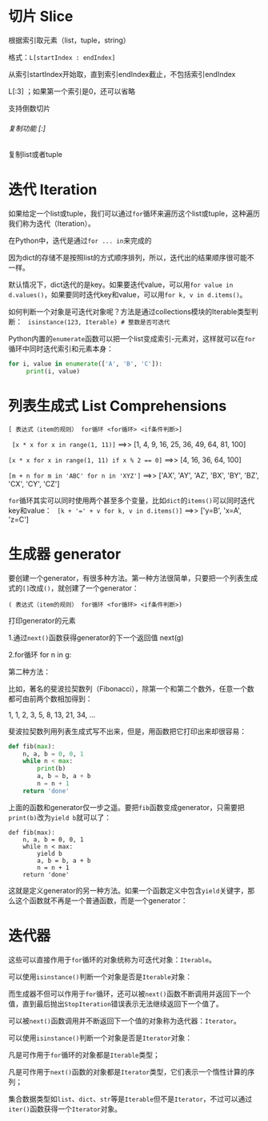 # 切片 Slice 

根据索引取元素（list，tuple，string）

格式：`L[startIndex : endIndex]` 

从索引startIndex开始取，直到索引endIndex截止，不包括索引endIndex

L[:3] ；如果第一个索引是0，还可以省略

支持倒数切片

###### 复制功能 [:]

复制list或者tuple

# 迭代 Iteration 

如果给定一个list或tuple，我们可以通过`for`循环来遍历这个list或tuple，这种遍历我们称为迭代（Iteration）。

在Python中，迭代是通过`for ... in`来完成的

因为dict的存储不是按照list的方式顺序排列，所以，迭代出的结果顺序很可能不一样。

默认情况下，dict迭代的是key。如果要迭代value，可以用`for value in d.values()`，如果要同时迭代key和value，可以用`for k, v in d.items()`。

如何判断一个对象是可迭代对象呢？方法是通过collections模块的Iterable类型判断： ` isinstance(123, Iterable) # 整数是否可迭代`

Python内置的`enumerate`函数可以把一个list变成索引-元素对，这样就可以在`for`循环中同时迭代索引和元素本身： 

```python
for i, value in enumerate(['A', 'B', 'C']):
     print(i, value)
```



# 列表生成式 List Comprehensions 

`[ 表达式（item的规则） for循环 <for循环> <if条件判断>]`



` [x * x for x in range(1, 11)]` ==>>  [1, 4, 9, 16, 25, 36, 49, 64, 81, 100]

`[x * x for x in range(1, 11) if x % 2 == 0]` ==>>  [4, 16, 36, 64, 100]

`[m + n for m in 'ABC' for n in 'XYZ']`  ==>>  ['AX', 'AY', 'AZ', 'BX', 'BY', 'BZ', 'CX', 'CY', 'CZ']



`for`循环其实可以同时使用两个甚至多个变量，比如`dict`的`items()`可以同时迭代key和value： ` [k + '=' + v for k, v in d.items()]`  ==>>   ['y=B', 'x=A', 'z=C']



# 生成器 generator 

要创建一个generator，有很多种方法。第一种方法很简单，只要把一个列表生成式的`[]`改成`()`，就创建了一个generator： 

`( 表达式（item的规则） for循环 <for循环> <if条件判断>)`

打印generator的元素

1.通过`next()`函数获得generator的下一个返回值   next(g)

2.for循环 for n in g:



第二种方法：

比如，著名的斐波拉契数列（Fibonacci），除第一个和第二个数外，任意一个数都可由前两个数相加得到：

1, 1, 2, 3, 5, 8, 13, 21, 34, ...

斐波拉契数列用列表生成式写不出来，但是，用函数把它打印出来却很容易：

```python
def fib(max):
    n, a, b = 0, 0, 1
    while n < max:
        print(b)
        a, b = b, a + b
        n = n + 1
    return 'done'
```

上面的函数和generator仅一步之遥。要把`fib`函数变成generator，只需要把`print(b)`改为`yield b`就可以了：

```
def fib(max):
    n, a, b = 0, 0, 1
    while n < max:
        yield b
        a, b = b, a + b
        n = n + 1
    return 'done'
```

这就是定义generator的另一种方法。如果一个函数定义中包含`yield`关键字，那么这个函数就不再是一个普通函数，而是一个generator：



# 迭代器

这些可以直接作用于`for`循环的对象统称为可迭代对象：`Iterable`。

可以使用`isinstance()`判断一个对象是否是`Iterable`对象：



而生成器不但可以作用于`for`循环，还可以被`next()`函数不断调用并返回下一个值，直到最后抛出`StopIteration`错误表示无法继续返回下一个值了。

可以被`next()`函数调用并不断返回下一个值的对象称为迭代器：`Iterator`。

可以使用`isinstance()`判断一个对象是否是`Iterator`对象：



凡是可作用于`for`循环的对象都是`Iterable`类型；

凡是可作用于`next()`函数的对象都是`Iterator`类型，它们表示一个惰性计算的序列；

集合数据类型如`list`、`dict`、`str`等是`Iterable`但不是`Iterator`，不过可以通过`iter()`函数获得一个`Iterator`对象。